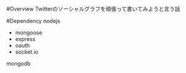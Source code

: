 #Overview
Twitterのソーシャルグラフを頑張って書いてみようと言う話

#Dependency
nodejs
 - mongoose
 - express
 - oauth
 - socket.io

mongodb
